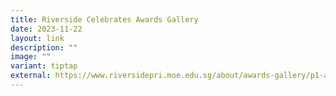 ```yaml
---
title: Riverside Celebrates Awards Gallery
date: 2023-11-22
layout: link
description: ""
image: ""
variant: tiptap
external: https://www.riversidepri.moe.edu.sg/about/awards-gallery/p1-awards/
---
```

